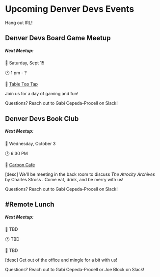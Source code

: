 # Upcoming Denver Devs Events

Hang out IRL!

## Denver Devs Board Game Meetup

##### Next Meetup: 

:date: Saturday, Sept 15

:clock1: 1 pm - ?

:round_pushpin: [Table Top Tap](https://goo.gl/maps/g6JnvGikQV32)

Join us for a day of gaming and fun! 

Questions? Reach out to Gabi Cepeda-Procell on Slack!


## Denver Devs Book Club

##### Next Meetup: 

:date: Wednesday, October 3

:clock1: 6:30 PM

:round_pushpin: [Carbon Cafe](https://goo.gl/maps/HnsowFoHKu72)

[desc]
We'll be meeting in the back room to discuss _The Atrocity Archives_ by Charles Stross . Come eat, drink, and be merry with us!

Questions? Reach out to Gabi Cepeda-Procell on Slack!


## #Remote Lunch

##### Next Meetup: 
:date: TBD

:clock1: TBD

:round_pushpin: TBD

[desc]
Get out of the office and mingle for a bit with us!

Questions? Reach out to Gabi Cepeda-Procell or Joe Block on Slack!
